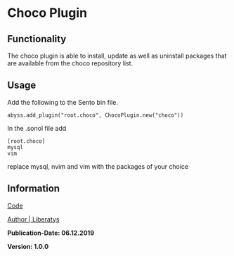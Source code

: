 # Choco Plugin


## Functionality

The choco plugin is able to install, update as well as uninstall packages that are available from the choco repository list.

## Usage

Add the following to the Sento bin file.
    
    abyss.add_plugin("root.choco", ChocoPlugin.new("choco"))


In the .sonol file add

    [root.choco]
    mysql
    vim

replace mysql, nvim and vim with the packages of your choice

## Information

[Code](../lib/Sento/Plugins/choco_plug.rb)

[Author | Liberatys](https://github.com/Liberatys)

**Publication-Date: 06.12.2019**

**Version: 1.0.0**